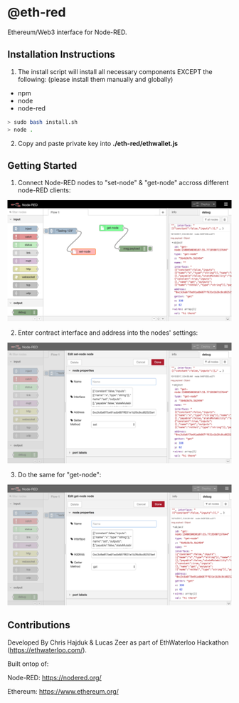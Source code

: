 # @eth-red

Ethereum/Web3 interface for Node-RED. 

## Installation Instructions

1. The install script will install all necessary components EXCEPT the following:
(please install them manually and globally)

* npm
* node
* node-red

```bash
> sudo bash install.sh
> node .
```

2. Copy and paste private key into **./eth-red/ethwallet.js**
## Getting Started

1. Connect Node-RED nodes to "set-node" & "get-node" accross different node-RED clients:

![UI](/docs/preview.png?raw=true)

2. Enter contract interface and address into the nodes' settings:

![UI](/docs/setter-settings.png?raw=true)

3. Do the same for "get-node":

![UI](/docs/getter-settings.png?raw=true)

## Contributions

Developed By Chris Hajduk & Lucas Zeer as part of EthWaterloo Hackathon (https://ethwaterloo.com/).

Built ontop of:

Node-RED: https://nodered.org/

Ethereum: https://www.ethereum.org/
